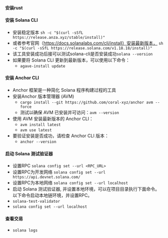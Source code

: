 #### 安装rust

#### 安装 Solana CLI

- 安装稳定版本 ``` sh -c "$(curl -sSfL https://release.anza.xyz/stable/install)" ```
- 或者参考官网（https://docs.solanalabs.com/cli/install）安装最新版本，
  ``` sh -c "$(curl -sSfL https://release.solana.com/v1.18.18/install)" ```
- 该工具安装成功后接可以测试solana-cli是否安装成功``` solana --version ```
- 如果要将 Solana CLI 更新到最新版本，可以使用以下命令：
    - ``` agave-install update ```

#### 安装 Anchor CLI

- Anchor 框架是一种简化 Solana 程序构建过程的工具
- 安装Anchor 版本管理器 (AVM)
    - ``` cargo install --git https://github.com/coral-xyz/anchor avm --force ```
    - 测试以确保 AVM 已安装并可访问：``` avm --version ```
- 使用 AVM 安装最新版本的 Anchor CLI：
    - ``` avm install latest ```
    - ``` avm use latest ```
- 要验证安装是否成功，请检查 Anchor CLI 版本：
    - ``` anchor --version ```

#### 启动 Solana 测试验证器

- 设置RPC ``` solana config set --url <RPC_URL> ```
- 设置RPC为开发网络 ``` solana config set --url https://api.devnet.solana.com/ ```
- 设置RPC为本地网络 ``` solana config set --url localhost ```
- 启动 Solana 测试验证器, 并设置本地环境，可以在项目目录执行下面命令。以下命令启动本地链环境，并设置RPC。
- ``` solana-test-validator ```
- ``` solana config set --url localhost ```

#### 查看交易

- ``` solana logs ```
